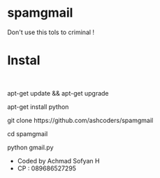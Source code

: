 # spamgmail
Don't use this tols to criminal !

# Instal
<br>
<p>apt-get update && apt-get upgrade</p>
<p>apt-get install python </p>
<p>git clone https://github.com/ashcoders/spamgmail</p>
<p>cd spamgmail</p>
<p>python gmail.py</p>

* Coded by Achmad Sofyan H 
* CP : 089686527295 
